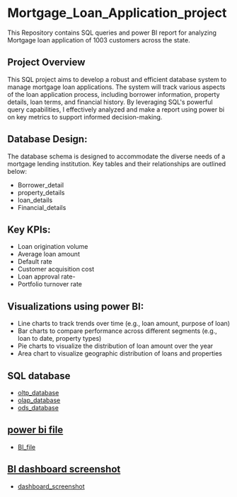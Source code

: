 # Mortgage_Loan_Application_project
This Repository contains SQL queries and power BI report for analyzing Mortgage loan application of  1003 customers across the state. 
## Project Overview
This SQL project aims to develop a robust and efficient database system to manage mortgage loan applications. The system will track various aspects of the loan application process, including borrower information, property details, loan terms, and financial history. By leveraging SQL's powerful query capabilities, I effectively analyzed and make a report using power bi on key metrics to support informed decision-making.
## Database Design:
The database schema is designed to accommodate the diverse needs of a mortgage lending institution. Key tables and their relationships are outlined below:
- Borrower_detail
- property_details
- loan_details
- Financial_details
## Key KPIs:
- Loan origination volume
- Average loan amount
- Default rate
- Customer acquisition cost
- Loan approval rate-
- Portfolio turnover rate
## Visualizations using power BI:
- Line charts to track trends over time (e.g., loan amount, purpose of loan)
- Bar charts to compare performance across different segments (e.g., loan to date, property types)
- Pie charts to visualize the distribution of loan amount over the year
- Area chart to visualize geographic distribution of loans and properties
## SQL database 
- <a href = "https://github.com/abebag2022/Mortgage_Loan_project58/blob/main/RMG_OLTP_Database_sql%20data%20source.sql">oltp_database
- <a href = "https://github.com/abebag2022/Mortgage_Loan_project58/blob/main/RMG_OLAP_Database.sql">olap_database
- <a href = "https://github.com/abebag2022/Mortgage_Loan_project58/blob/main/RMG_ODS_Database.sql">ods_database
## power bi file
- <a href = "https://github.com/abebag2022/Mortgage_Loan_project58/blob/main/mortgage%20loan%20power%20bi%20dashboard.pbix">BI_file
## BI dashboard screenshot
- <a href = "https://github.com/abebag2022/Mortgage_Loan_project58/blob/main/Screenshot%20BI%20dashboard(618).png">dashboard_screenshot

